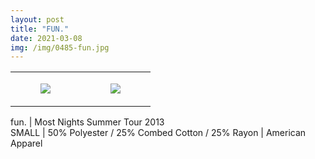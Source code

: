 ```yaml
---
layout: post
title: "FUN."
date: 2021-03-08
img: /img/0485-fun.jpg
---
```




<table style="width:100%;"><tr><td style="vertical-align:top;">
      <figure class="tmblr-full" data-orig-height="2048" data-orig-width="1365" data-orig-src="https://concertshirts.netlify.app/shirts/0485/0485-01.jpg"><img src="https://64.media.tumblr.com/671d56f72108d72bbc1288415c84f5e9/c0f7b453136e2a35-d8/s540x810/0420499770c6b006d84f99a5e66866ce1ddce6c2.jpg" data-orig-height="2048" data-orig-width="1365" data-orig-src="https://concertshirts.netlify.app/shirts/0485/0485-01.jpg"/></figure></td>
    <td style="vertical-align:top;">
      <figure class="tmblr-full" data-orig-height="2048" data-orig-width="1365" data-orig-src="https://concertshirts.netlify.app/shirts/0485/0485-02.jpg"><img src="https://64.media.tumblr.com/b26852f7c629fe58cb7b07524240a3ec/c0f7b453136e2a35-5b/s540x810/2061c2465480cb4e487b5eae1b79d1cb6b988c15.jpg" data-orig-height="2048" data-orig-width="1365" data-orig-src="https://concertshirts.netlify.app/shirts/0485/0485-02.jpg"/></figure></td>
  </tr></table><p>
  fun. | Most Nights Summer Tour 2013<br/>SMALL | 50% Polyester / 25% Combed Cotton / 25% Rayon | American Apparel
</p>
